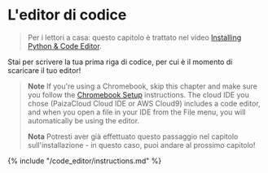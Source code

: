 # L'editor di codice

> Per i lettori a casa: questo capitolo è trattato nel video [Installing Python & Code Editor](https://www.youtube.com/watch?v=pVTaqzKZCdA&t=4m43s).

Stai per scrivere la tua prima riga di codice, per cui è il momento di scaricare il tuo editor!

> **Note** If you're using a Chromebook, skip this chapter and make sure you follow the [Chromebook Setup](../chromebook_setup/README.md) instructions. The cloud IDE you chose (PaizaCloud Cloud IDE or AWS Cloud9) includes a code editor, and when you open a file in your IDE from the File menu, you will automatically be using the editor.
> 
> **Nota** Potresti aver già effettuato questo passaggio nel capitolo sull'installazione - in questo caso, puoi andare al prossimo capitolo!

{% include "/code_editor/instructions.md" %}